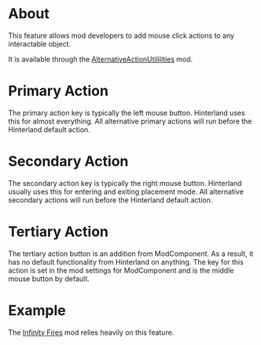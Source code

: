 # About
This feature allows mod developers to add mouse click actions to any interactable object.

It is available through the [AlternativeActionUtililities](https://github.com/ds5678/AlternativeActionUtilities) mod.

# Primary Action
The primary action key is typically the left mouse button. Hinterland uses this for almost everything. All alternative primary actions will run before the Hinterland default action.

# Secondary Action
The secondary action key is typically the right mouse button. Hinterland usually uses this for entering and exiting placement mode. All alternative secondary actions will run before the Hinterland default action.

# Tertiary Action
The tertiary action button is an addition from ModComponent. As a result, it has no default functionality from Hinterland on anything. The key for this action is set in the mod settings for ModComponent and is the middle mouse button by default.

# Example

The [Infinity Fires](https://github.com/ds5678/InfinityFires) mod relies heavily on this feature.